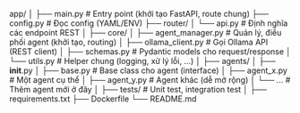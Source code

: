 app/
│
├── main.py                # Entry point (khởi tạo FastAPI, route chung)
├── config.py              # Đọc config (YAML/ENV)
├── router/
│   └── api.py             # Định nghĩa các endpoint REST
│
├── core/
│   ├── agent_manager.py   # Quản lý, điều phối agent (khởi tạo, routing)
│   ├── ollama_client.py   # Gọi Ollama API (REST client)
│   ├── schemas.py         # Pydantic models cho request/response
│   └── utils.py           # Helper chung (logging, xử lý lỗi, ...)
│
├── agents/
│   ├── __init__.py
│   ├── base.py            # Base class cho agent (interface)
│   ├── agent_x.py         # Một agent cụ thể
│   ├── agent_y.py         # Agent khác (dễ mở rộng)
│   └── ...                # Thêm agent mới ở đây
│
├── tests/                 # Unit test, integration test
│
├── requirements.txt
├── Dockerfile
└── README.md